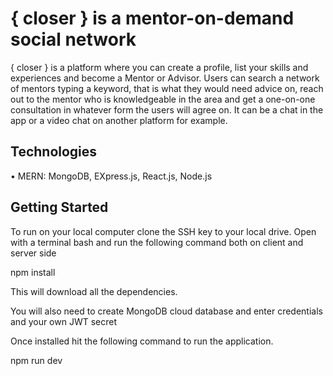# { closer } is a mentor-on-demand social network
{ closer } is a platform where you can create a profile, list your skills and experiences and become a Mentor or Advisor. Users can search a network of mentors typing a keyword, that is what they would need advice on, reach out to the mentor who is knowledgeable in the area and get a one-on-one consultation in whatever form the users will agree on. It can be a chat in the app or a video chat on another platform for example. 

## Technologies

•   MERN: MongoDB, EXpress.js, React.js, Node.js

## Getting Started

To run on your local computer clone the SSH key to your local drive. Open with a terminal bash and run the following command both on client and server side

npm install 

This will download all the dependencies.

You will also need to create MongoDB cloud database and enter credentials and your own JWT secret

Once installed hit the following command to run the application. 

npm run dev
